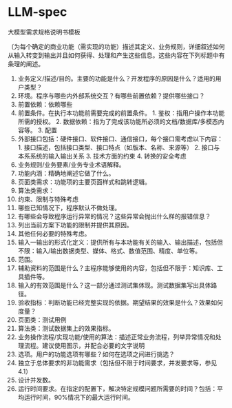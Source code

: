 # LLM-spec
大模型需求规格说明书模板

〔为每个确定的商业功能（需实现的功能）描述其定义、业务规则，详细叙述如何从输入转变到输出并且如何获得、处理和产生这些信息。这些内容在下列标题中有条理的阐述。


1. 业务定义/描述/目的。主要的功能是什么？开发程序的原因是什么？适用的用户类型？
2. 环境。程序与哪些内外部系统交互？有哪些前置依赖？提供哪些接口？
  1. 前置依赖：依赖哪些
  2. 前置条件。在执行本功能前需要完成的前置条件。
    1. 鉴权：指用户操作本功能所需的授权。
    2. 数据依赖：指为了完成该功能所必须的文档/数据库/多模态内容等。
    3. 配置
  3. 外部接口包括：硬件接口、软件接口、通信接口，每个接口需考虑以下内容：
    1. 接口描述，包括接口类型、接口特点（如版本、名称、来源等）
    2. 接口与本系系统的输入输出关系
    3. 技术方面的约束
    4. 转换的安全考虑
3. 业务规则/业务要素/业务专业术语解释。
4. 功能内涵：精确地阐述它做了什么。
  1. 页面类需求：功能项的主要页面样式和跳转逻辑。
  2. 算法类需求：
5. 约束、限制与特殊考虑
  1. 哪些已知情况下，程序默认不做处理。
  2. 有哪些会导致程序运行异常的情况？这些异常会抛出什么样的报错信息？
  3. 列出当前方案下功能的限制并提供其原因。
  4. 其他任何必要的特殊考虑。
6. 输入一输出的形式化定义：提供所有与本功能有关的输入、输出描述，包括但不限：输入/输出数据类型、媒体、格式、数值范围、精度、单位等。
7. 范围。
  1. 辅助资料的范围是什么？主程序能够使用的内容，包括但不限于：知识库、工具插件等。
  2. 输入的有效范围是什么？这一部分通过测试集体现。测试数据集写出具体路径。
8. 验收指标：判断功能已经完整实现的依据。期望结果的效果是什么？效果如何度量？
  1. 页面类：测试用例
  2. 算法类：测试数据集上的效果指标。
9. 业务操作流程/实现功能/使用的算法：描述正常业务流程，列举异常情况和处理流程。建议使用图示，并配合必要的文字说明
10. 选项。用户的功能选项有哪些？如何在选项之间进行挑选？
11. 独立于总体要求的非功能需求（包括但不限于时间要求，并发要求等，参见4.1）
  1. 设计并发数。
  2. 运行时间要求。在指定的配置下，解决特定规模问题所需要的时间？包括：平均运行时间，90%情况下的最大运行时间。
